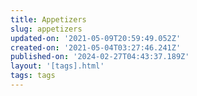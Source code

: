 ```yaml
---
title: Appetizers
slug: appetizers
updated-on: '2021-05-09T20:59:49.052Z'
created-on: '2021-05-04T03:27:46.241Z'
published-on: '2024-02-27T04:43:37.189Z'
layout: '[tags].html'
tags: tags
---
```



